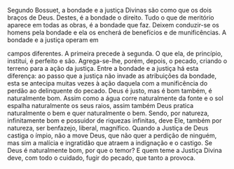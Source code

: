 
Segundo Bossuet, a bondade e a justiça Divinas são como que os dois braços de Deus. Destes, é a bondade o direito. Tudo o que de meritório aparece em todas as obras, é a bondade que faz. Deixem conduzir-se os homens pela bondade e ela os encherá de benefícios e de munificências. A bondade e a justiça operam em

campos diferentes. A primeira precede à segunda. O que ela, de princípio, institui, é perfeito e são. Agrega-se-lhe, porém, depois, o pecado, criando o terreno para a ação da justiça. Entre a bondade e a justiça há esta diferença: ao passo que a justiça não invade as atribuições da bondade, esta se antecipa muitas vezes à ação daquela com a munificência do perdão ao delinquente do pecado. Deus é justo, mas é bom também, é naturalmente bom. Assim como a água corre naturalmente da fonte e o sol espalha naturalmente os seus raios, assim também Deus pratica naturalmente o bem e quer naturalmente o bem. Sendo, por natureza, infinitamente bom e possuidor de riquezas infinitas, deve Ele, também por natureza, ser benfazejo, liberal, magnífico. Quando a Justiça de Deus castiga o ímpio, não a move Deus, que não quer a perdição de ninguém, mas sim a malícia e ingratidão que atraem a indignação e o castigo. Se Deus é naturalmente bom, por que o temor? E quem teme a Justiça Divina deve, com todo o cuidado, fugir do pecado, que tanto a provoca.

